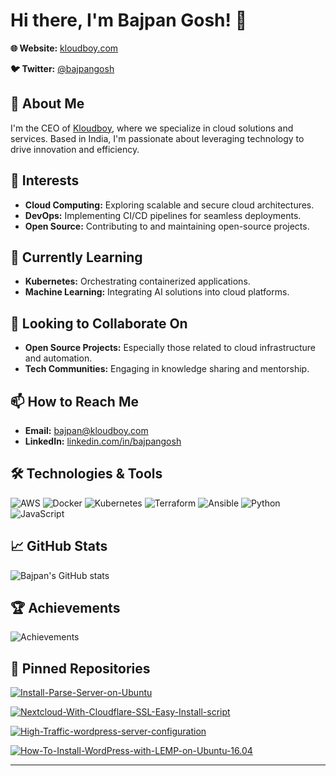 # Hi there, I'm Bajpan Gosh! 👋

**🌐 Website:** [kloudboy.com](https://www.kloudboy.com/)

**🐦 Twitter:** [@bajpangosh](https://twitter.com/bajpangosh)

## 🚀 About Me

I'm the CEO of [Kloudboy](https://www.kloudboy.com/), where we specialize in cloud solutions and services. Based in India, I'm passionate about leveraging technology to drive innovation and efficiency.

## 👀 Interests

- **Cloud Computing:** Exploring scalable and secure cloud architectures.
- **DevOps:** Implementing CI/CD pipelines for seamless deployments.
- **Open Source:** Contributing to and maintaining open-source projects.

## 🌱 Currently Learning

- **Kubernetes:** Orchestrating containerized applications.
- **Machine Learning:** Integrating AI solutions into cloud platforms.

## 💞️ Looking to Collaborate On

- **Open Source Projects:** Especially those related to cloud infrastructure and automation.
- **Tech Communities:** Engaging in knowledge sharing and mentorship.

## 📫 How to Reach Me

- **Email:** [bajpan@kloudboy.com](mailto:bajpan@kloudboy.com)
- **LinkedIn:** [linkedin.com/in/bajpangosh](https://www.linkedin.com/in/bajpangosh)

## 🛠️ Technologies & Tools

![AWS](https://img.shields.io/badge/AWS-232F3E?style=for-the-badge&logo=amazon-aws&logoColor=white)
![Docker](https://img.shields.io/badge/Docker-2496ED?style=for-the-badge&logo=docker&logoColor=white)
![Kubernetes](https://img.shields.io/badge/Kubernetes-326CE5?style=for-the-badge&logo=kubernetes&logoColor=white)
![Terraform](https://img.shields.io/badge/Terraform-623CE4?style=for-the-badge&logo=terraform&logoColor=white)
![Ansible](https://img.shields.io/badge/Ansible-EE0000?style=for-the-badge&logo=ansible&logoColor=white)
![Python](https://img.shields.io/badge/Python-3776AB?style=for-the-badge&logo=python&logoColor=white)
![JavaScript](https://img.shields.io/badge/JavaScript-F7DF1E?style=for-the-badge&logo=javascript&logoColor=black)

## 📈 GitHub Stats

![Bajpan's GitHub stats](https://github-readme-stats.vercel.app/api?username=bajpangosh&show_icons=true&theme=radical)

## 🏆 Achievements

![Achievements](https://github-profile-trophy.vercel.app/?username=bajpangosh&theme=onedark)

## 📌 Pinned Repositories

[![Install-Parse-Server-on-Ubuntu](https://github-readme-stats.vercel.app/api/pin/?username=bajpangosh&repo=Install-Parse-Server-on-Ubuntu)](https://github.com/bajpangosh/Install-Parse-Server-on-Ubuntu)

[![Nextcloud-With-Cloudflare-SSL-Easy-Install-script](https://github-readme-stats.vercel.app/api/pin/?username=bajpangosh&repo=Nextcloud-With-Cloudflare-SSL-Easy-Install-script)](https://github.com/bajpangosh/Nextcloud-With-Cloudflare-SSL-Easy-Install-script)

[![High-Traffic-wordpress-server-configuration](https://github-readme-stats.vercel.app/api/pin/?username=bajpangosh&repo=High-Traffic-wordpress-server-configuration)](https://github.com/bajpangosh/High-Traffic-wordpress-server-configuration)

[![How-To-Install-WordPress-with-LEMP-on-Ubuntu-16.04](https://github-readme-stats.vercel.app/api/pin/?username=bajpangosh&repo=How-To-Install-WordPress-with-LEMP-on-Ubuntu-16.04)](https://github.com/bajpangosh/How-To-Install-WordPress-with-LEMP-on-Ubuntu-16.04)

---

